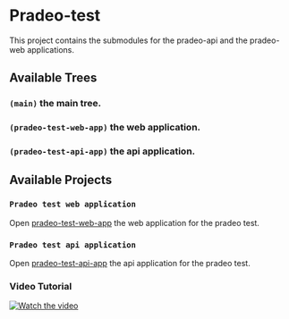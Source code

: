 # Pradeo-test

This project contains the submodules for the pradeo-api and the pradeo-web applications.

## Available Trees

### `(main)` the main tree.
### `(pradeo-test-web-app)` the web application.
### `(pradeo-test-api-app)` the api application.

## Available Projects

### `Pradeo test web application`

Open [pradeo-test-web-app](https://github.com/GillesCedric/pradeo-test/tree/pradeo-web-app) the web application for the pradeo test.


### `Pradeo test api application`

Open [pradeo-test-api-app](https://github.com/GillesCedric/pradeo-test/tree/pradeo-api-app) the api application for the pradeo test.

### Video Tutorial
[![Watch the video](https://drive.google.com/file/d/1iAgMQV-WSC-com_eN9GFcEud2FYD_EHw/view?usp=sharing)]([https://youtu.be/vt5fpE0bzSY](https://drive.google.com/file/d/1n1O5NIc91o6gus2VtLREZ5CVv9bAkJX6/view?usp=share_link))
